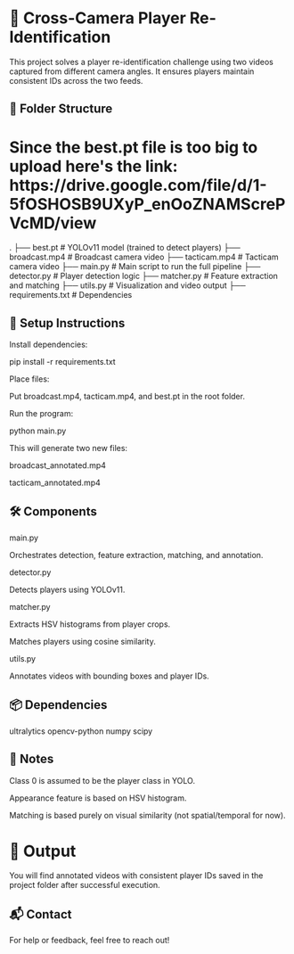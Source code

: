 <h1>🏀 Cross-Camera Player Re-Identification</h1>

This project solves a player re-identification challenge using two videos captured from different camera angles. It ensures players maintain consistent IDs across the two feeds.

<h2>📁 Folder Structure</h2>

<h1>Since the best.pt file is too big to upload here's the link: https://drive.google.com/file/d/1-5fOSHOSB9UXyP_enOoZNAMScrePVcMD/view</h1>
.
├── best.pt                # YOLOv11 model (trained to detect players)
├── broadcast.mp4          # Broadcast camera video
├── tacticam.mp4           # Tacticam camera video
├── main.py                # Main script to run the full pipeline
├── detector.py            # Player detection logic
├── matcher.py             # Feature extraction and matching
├── utils.py               # Visualization and video output
├── requirements.txt       # Dependencies

<h2>🧪 Setup Instructions</h2>

Install dependencies:

pip install -r requirements.txt

Place files:

Put broadcast.mp4, tacticam.mp4, and best.pt in the root folder.

Run the program:

python main.py

This will generate two new files:

broadcast_annotated.mp4

tacticam_annotated.mp4

<h2>🛠️ Components</h2>

main.py

Orchestrates detection, feature extraction, matching, and annotation.

detector.py

Detects players using YOLOv11.

matcher.py

Extracts HSV histograms from player crops.

Matches players using cosine similarity.

utils.py

Annotates videos with bounding boxes and player IDs.

<h2>📦 Dependencies</h2>

ultralytics
opencv-python
numpy
scipy

<h2>🧠 Notes</h2>

Class 0 is assumed to be the player class in YOLO.

Appearance feature is based on HSV histogram.

Matching is based purely on visual similarity (not spatial/temporal for now).

<h1>📩 Output</h1>

You will find annotated videos with consistent player IDs saved in the project folder after successful execution.

<h2>📬 Contact</h2>

For help or feedback, feel free to reach out!

